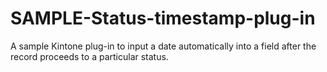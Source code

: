 # SAMPLE-Status-timestamp-plug-in
A sample Kintone plug-in to input a date automatically into a field after the record proceeds to a particular status.
